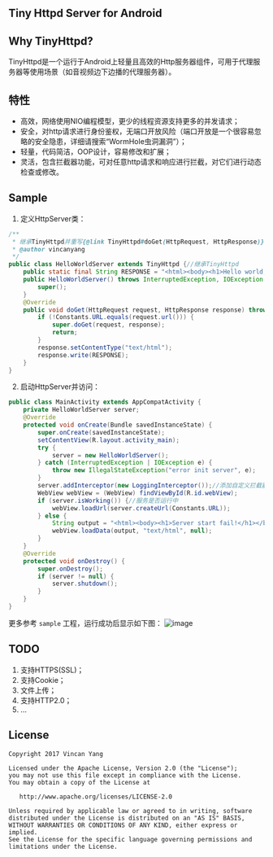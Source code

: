 ## Tiny Httpd Server for Android

## Why TinyHttpd?
TinyHttpd是一个运行于Android上轻量且高效的Http服务器组件，可用于代理服务器等使用场景（如音视频边下边播的代理服务器）。

## 特性
- 高效，网络使用NIO编程模型，更少的线程资源支持更多的并发请求；
- 安全，对http请求进行身份鉴权，无端口开放风险（端口开放是一个很容易忽略的安全隐患，详细请搜索“WormHole虫洞漏洞”）；
- 轻量，代码简洁，OOP设计，容易修改和扩展；
- 灵活，包含拦截器功能，可对任意http请求和响应进行拦截，对它们进行动态检查或修改。


## Sample
1. 定义HttpServer类：
```java
/**
 * 继承TinyHttpd并重写{@link TinyHttpd#doGet(HttpRequest, HttpResponse)}即可创建HttpServer
 * @author vincanyang
 */
public class HelloWorldServer extends TinyHttpd {//继承TinyHttpd
    public static final String RESPONSE = "<html><body><h1>Hello world,server!</h1></body></html>";
    public HelloWorldServer() throws InterruptedException, IOException {
        super();
    }
    @Override
    public void doGet(HttpRequest request, HttpResponse response) throws ResponseException, IOException {//重写doGet()或doPost()
        if (!Constants.URL.equals(request.url())) {
            super.doGet(request, response);
            return;
        }
        response.setContentType("text/html");
        response.write(RESPONSE);
    }
}
```

2. 启动HttpServer并访问：

```java
public class MainActivity extends AppCompatActivity {
    private HelloWorldServer server;
    @Override
    protected void onCreate(Bundle savedInstanceState) {
        super.onCreate(savedInstanceState);
        setContentView(R.layout.activity_main);
        try {
            server = new HelloWorldServer();
        } catch (InterruptedException | IOException e) {
            throw new IllegalStateException("error init server", e);
        }
        server.addInterceptor(new LoggingInterceptor());//添加自定义拦截器
        WebView webView = (WebView) findViewById(R.id.webView);
        if (server.isWorking()) {//服务是否运行中
            webView.loadUrl(server.createUrl(Constants.URL));
        } else {
            String output = "<html><body><h1>Server start fail!</h1></body></html>";
            webView.loadData(output, "text/html", null);
        }
    }
    @Override
    protected void onDestroy() {
        super.onDestroy();
        if (server != null) {
            server.shutdown();
        }
    }
}
```
更多参考 `sample` 工程，运行成功后显示如下图：
![image](https://github.com/yangwencan2002/TinyHttpd/blob/master/sample.jpg)

## TODO
1. 支持HTTPS(SSL)；
2. 支持Cookie；
3. 文件上传；
4. 支持HTTP2.0；
5. ...

## License

    Copyright 2017 Vincan Yang

    Licensed under the Apache License, Version 2.0 (the "License");
    you may not use this file except in compliance with the License.
    You may obtain a copy of the License at

       http://www.apache.org/licenses/LICENSE-2.0

    Unless required by applicable law or agreed to in writing, software
    distributed under the License is distributed on an "AS IS" BASIS,
    WITHOUT WARRANTIES OR CONDITIONS OF ANY KIND, either express or implied.
    See the License for the specific language governing permissions and
    limitations under the License.
